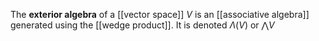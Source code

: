 The **exterior algebra** of a [[vector space]] $V$ is an [[associative algebra]] generated using the [[wedge product]]. It is denoted $\Lambda(V)$ or $\bigwedge V$